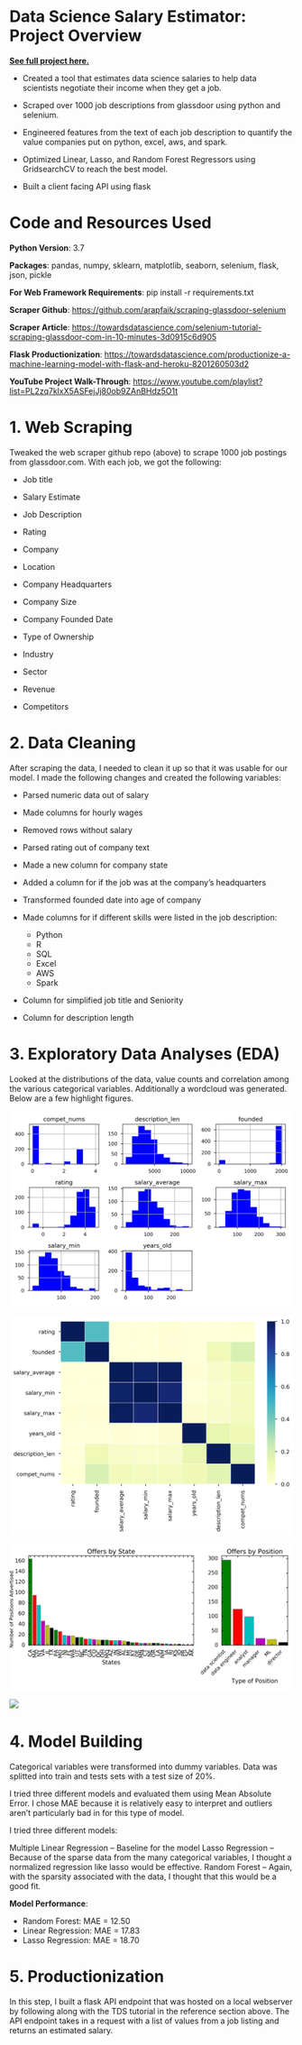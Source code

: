# Data Science Salary Estimator: Project Overview

[**See full project here.**](https://nbviewer.jupyter.org/github/EnriqueSPR/prediction_salary_project/blob/master/salary_prediction_project.ipynb)

* Created a tool that estimates data science salaries to help data scientists negotiate their income when they get a job.

* Scraped over 1000 job descriptions from glassdoor using python and selenium.

* Engineered features from the text of each job description to quantify the value companies put on python, excel, aws, and spark.

* Optimized Linear, Lasso, and Random Forest Regressors using GridsearchCV to reach the best model.

* Built a client facing API using flask

# Code and Resources Used

**Python Version**: 3.7

**Packages**: pandas, numpy, sklearn, matplotlib, seaborn, selenium, flask, json, pickle

**For Web Framework Requirements**: pip install -r requirements.txt

**Scraper Github**: https://github.com/arapfaik/scraping-glassdoor-selenium

**Scraper Article**: https://towardsdatascience.com/selenium-tutorial-scraping-glassdoor-com-in-10-minutes-3d0915c6d905

**Flask Productionization**:  https://towardsdatascience.com/productionize-a-machine-learning-model-with-flask-and-heroku-8201260503d2

**YouTube Project Walk-Through**: https://www.youtube.com/playlist?list=PL2zq7klxX5ASFejJj80ob9ZAnBHdz5O1t

# 1. Web Scraping

Tweaked the web scraper github repo (above) to scrape 1000 job postings from glassdoor.com. With each job, we got the following:

* Job title

* Salary Estimate

* Job Description

* Rating

* Company

* Location

* Company Headquarters

* Company Size

* Company Founded Date

* Type of Ownership

* Industry

* Sector

* Revenue

* Competitors

# 2. Data Cleaning

After scraping the data, I needed to clean it up so that it was usable for our model. I made the following changes and created the following variables:

* Parsed numeric data out of salary

* Made columns for hourly wages

* Removed rows without salary

* Parsed rating out of company text

* Made a new column for company state

* Added a column for if the job was at the company’s headquarters

* Transformed founded date into age of company

* Made columns for if different skills were listed in the job description:

   * Python
   * R
   * SQL
   * Excel
   * AWS
   * Spark
 
* Column for simplified job title and Seniority

* Column for description length

# 3. Exploratory Data Analyses (EDA)

Looked at the distributions of the data, value counts and correlation among the various categorical variables. Additionally a wordcloud was generated. Below are a few highlight figures.

![](Images/histograms.png)

![](Images/corr_plot.png)

![](Images/bar_subplots_ax1_ax2.png)

![](Images/wordcloud.png)

# 4. Model Building
Categorical variables  were transformed into dummy variables. Data was splitted into train and tests sets with a test size of 20%.

I tried three different models and evaluated them using Mean Absolute Error. I chose MAE because it is relatively easy to interpret and outliers aren’t particularly bad in for this type of model.

I tried three different models:

Multiple Linear Regression – Baseline for the model
Lasso Regression – Because of the sparse data from the many categorical variables, I thought a normalized regression like lasso would be effective.
Random Forest – Again, with the sparsity associated with the data, I thought that this would be a good fit.

**Model Performance**: 
* Random Forest: MAE = 12.50
* Linear Regression: MAE = 17.83
* Lasso Regression: MAE = 18.70

# 5. Productionization

In this step, I built a flask API endpoint that was hosted on a local webserver by following along with the TDS tutorial in the reference section above. The API endpoint takes in a request with a list of values from a job listing and returns an estimated salary.
